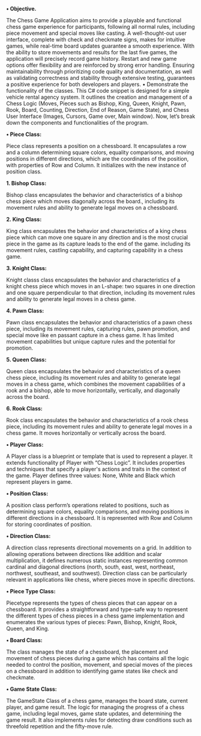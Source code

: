 
**•	Objective.**


The Chess Game Application aims to provide a playable and functional chess game experience for participants, following all normal rules, including piece movement and special moves like casting. A well-thought-out user interface, complete with check and checkmate signs, makes for intuitive games, while real-time board updates guarantee a smooth experience. With the ability to store movements and results for the last five games, the application will precisely record game history. Restart and new game options offer flexibility and are reinforced by strong error handling. Ensuring maintainability through prioritizing code quality and documentation, as well as validating correctness and stability through extensive testing, guarantees a positive experience for both developers and players.
•	Demonstrate the functionality of the classes.
This C# code snippet is designed for a simple vehicle rental agency system. It outlines the creation and management of a Chess Logic (Moves, Pieces such as Bishop, King, Queen, Knight, Pawn, Rook, Board, Counting, Direction, End of Reason, Game State), and Chess User Interface (Images, Cursors, Game over, Main window). Now, let’s break down the components and functionalities of the program.

**•	Piece Class:**

Piece class represents a position on a chessboard. It encapsulates a row and a column determining square colors, equality comparisons, and moving positions in different directions, which are the coordinates of the position, with properties of Row and Column. It initializes with the new instance of position class.

**1.	Bishop Class:** 

Bishop class encapsulates the behavior and characteristics of a bishop chess piece which moves diagonally across the board., including its movement rules and ability to generate legal moves on a chessboard. 

**2.	King Class:**

King class encapsulates the behavior and characteristics of a king chess piece which can move one square in any direction and is the most crucial piece in the game as its capture leads to the end of the game. including its movement rules, castling capability, and capturing capability in a chess game. 

**3.	Knight Class:**

Knight classs class encapsulates the behavior and characteristics of a knight chess piece which moves in an L-shape: two squares in one direction and one square perpendicular to that direction, including its movement rules and ability to generate legal moves in a chess game. 

**4.	Pawn Class:**

Pawn class encapsulates the behavior and characteristics of a pawn chess piece, including its movement rules, capturing rules, pawn promotion, and special move like en passant capture in a chess game. It has limited movement capabilities but unique capture rules and the potential for promotion.

**5.	Queen Class:**

Queen class encapsulates the behavior and characteristics of a queen chess piece, including its movement rules and ability to generate legal moves in a chess game, which combines the movement capabilities of a rook and a bishop, able to move horizontally, vertically, and diagonally across the board.

**6.	Rook Class:**

Rook class encapsulates the behavior and characteristics of a rook chess piece, including its movement rules and ability to generate legal moves in a chess game. It moves horizontally or vertically across the board.

**•	Player Class:**

A Player class is a blueprint or template that is used to represent a player. It extends functionality pf Player with “Chess Logic”. It includes properties and techniques that specify a player's actions and traits in the context of the game. Player defines three values: None, White and Black which represent players in game.  

**•	Position Class:**

A position class perform’s operations related to positions, such as determining square colors, equality comparisons, and moving positions in different directions in a chessboard. It is represented with Row and Column for storing coordinates of position.

**•	Direction Class:**

A direction class represents directional movements on a grid. In addition to allowing operations between directions like addition and scalar multiplication, it defines numerous static instances representing common cardinal and diagonal directions (north, south, east, west, northeast, northwest, southeast, and southwest). Direction class can be particularly relevant in applications like chess, where pieces move in specific directions.

**•	Piece Type Class:**

Piecetype represents the types of chess pieces that can appear on a chessboard. It provides a straightforward and type-safe way to represent the different types of chess pieces in a chess game implementation and enumerates the various types of pieces: Pawn, Bishop, Knight, Rook, Queen, and King.

**•	Board Class:**

The class manages the state of a chessboard, the placement and movement of chess pieces during a game which has contains all the logic needed to control the position, movement, and special moves of the pieces on a chessboard in addition to identifying game states like check and checkmate.

**•	Game State Class:**

The GameState Class of a chess game, manages the board state, current player, and game result. The logic for managing the progress of a chess game, including legal moves, game state updates, and determining the game result. It also implements rules for detecting draw conditions such as threefold repetition and the fifty-move rule.











